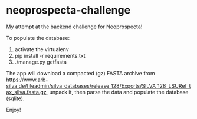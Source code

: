 # neoprospecta-challenge
My attempt at the backend challenge for Neoprospecta!

To populate the database:

  1. activate the virtualenv
  2. pip install -r requirements.txt
  3. ./manage.py getfasta


The app will download a compacted (gz) FASTA archive from https://www.arb-silva.de/fileadmin/silva_databases/release_128/Exports/SILVA_128_LSURef_tax_silva.fasta.gz, unpack it, then parse the data
and populate the database (sqlite).

Enjoy!
